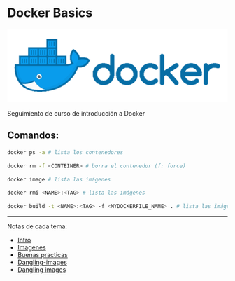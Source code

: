 # Docker Basics
![logo](xtras/Docker-logo.png)

Seguimiento de curso de introducción a Docker

## Comandos:
```sh 
docker ps -a # lista los contenedores
```

```sh 
docker rm -f <CONTEINER> # borra el contenedor (f: force)
```

```sh 
docker image # lista las imágenes
```

```sh 
docker rmi <NAME>:<TAG> # lista las imágenes
```

```sh 
docker build -t <NAME>:<TAG> -f <MYDOCKERFILE_NAME> . # lista las imágenes
```
___
Notas de cada tema:
- [Intro](01-ej-apache-centos/intro.md)
- [Imagenes](02-docker-file/imagenes.md)
- [Buenas practicas](03-complete-image/buenas_practicas.md)
- [Dangling-images](04-TLS-SSL/dangling-images.md)
- [Dangling images](04-TLS-SSL/dangling_images.md)
